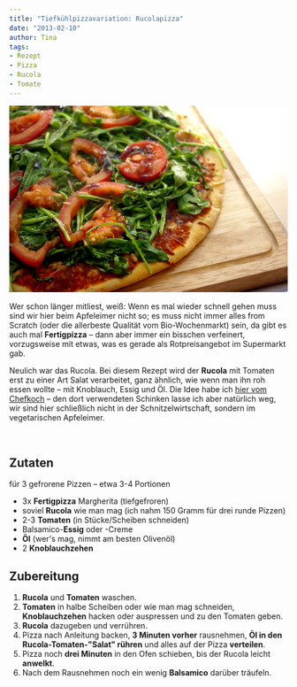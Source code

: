 ```yaml
---
title: "Tiefkühlpizzavariation: Rucolapizza"
date: "2013-02-10" 
author: Tina
tags:
- Rezept
- Pizza
- Rucola
- Tomate
---
```


![rucolapizza](images/rucolapizza.jpg)

Wer schon länger mitliest, weiß: Wenn es mal wieder schnell gehen muss sind wir hier beim Apfeleimer nicht so; es muss nicht immer alles from Scratch (oder die allerbeste Qualität vom Bio-Wochenmarkt) sein, da gibt es auch mal **Fertigpizza** – dann aber immer ein bisschen verfeinert, vorzugsweise mit etwas, was es gerade als Rotpreisangebot im Supermarkt gab. 

Neulich war das Rucola. Bei diesem Rezept wird der **Rucola** mit Tomaten erst zu einer Art Salat verarbeitet, ganz ähnlich, wie wenn man ihn roh essen wollte – mit Knoblauch, Essig und Öl. Die Idee habe ich [hier vom Chefkoch](http://www.chefkoch.de/rezepte/186701079954570/Rucola-Pizza-mit-Parmaschinken.html "Chefkoch.de: Rucolapizza mit Parmaschinken") – den dort verwendeten Schinken lasse ich aber natürlich weg, wir sind hier schließlich nicht in der Schnitzelwirtschaft, sondern im vegetarischen Apfeleimer.

 

## Zutaten

für 3 gefrorene Pizzen – etwa 3-4 Portionen

- 3x **Fertigpizza** Margherita (tiefgefroren)
- soviel **Rucola** wie man mag (ich nahm 150 Gramm für drei runde Pizzen)
- 2-3 **Tomaten** (in Stücke/Scheiben schneiden)
- Balsamico-**Essig** oder -Creme
- **Öl** (wer's mag, nimmt am besten Olivenöl)
- 2 **Knoblauchzehen**

## Zubereitung

1. **Rucola** und **Tomaten** waschen.
2. **Tomaten** in halbe Scheiben oder wie man mag schneiden, **Knoblauchzehen** hacken oder auspressen und zu den Tomaten geben.
3. **Rucola** dazugeben und verrühren.
4. Pizza nach Anleitung backen, **3 Minuten vorher** rausnehmen, **Öl in den Rucola-Tomaten-"Salat" rühren** und alles auf der Pizza **verteilen**.
5. Pizza noch **drei Minuten** in den Ofen schieben, bis der Rucola leicht **anwelkt**.
6. Nach dem Rausnehmen noch ein wenig **Balsamico** darüber träufeln.
